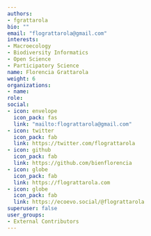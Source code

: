 ```yaml
---
authors:
- fgrattarola
bio: ""
email: "flograttarola@gmail.com"
interests:
- Macroecology
- Biodiversity Informatics
- Open Science
- Participatory Science
name: Florencia Grattarola
weight: 6
organizations:
- name: 
role: 
social:
- icon: envelope
  icon_pack: fas
  link: "mailto:flograttarola@gmail.com"
- icon: twitter
  icon_pack: fab
  link: https://twitter.com/flograttarola
- icon: github
  icon_pack: fab
  link: https://github.com/bienflorencia
- icon: globe
  icon_pack: fab
  link: https://flograttarola.com
- icon: globe
  icon_pack: fab
  link: https://ecoevo.social/@flograttarola
superuser: false
user_groups:
- External Contributors
---
```

